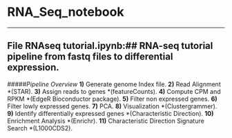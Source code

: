 # RNA_Seq_notebook

_________________________________________________________________________________________________________

## File **RNAseq tutorial.ipynb:**## RNA-seq tutorial pipeline from fastq files to differential expression.


#####*Pipeline Overview*
**1)** Generate genome Index file. 
**2)** Read Alignment *(STAR). 
**3)** Assign reads to genes *(featureCounts).
**4)** Compute CPM and RPKM *(EdgeR Bioconductor package).
**5)** Filter non expressed genes.
**6)** Filter lowly expressed genes.
**7)** PCA.
**8)** Visualization *(Clustergrammer).
**9)** Identify differentially expressed genes *(Characteristic Direction).
**10)** Enrichment Analysis *(Enrichr). 
**11)** Characteristic Direction Signature Search *(L1000CDS2).
